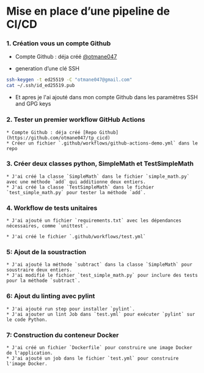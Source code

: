 # Mise en place d’une pipeline de CI/CD


### 1.  Création vous un compte Github
 * Compte Github : déja créé [@otmane047](https://github.com/otmane047)

 * generation d’une clé SSH
```bash
ssh-keygen -t ed25519 -C "otmane047@gmail.com"
cat ~/.ssh/id_ed25519.pub
```
* Et apres je l'ai ajouté dans mon compte Github dans les paramètres SSH and GPG keys

### 2. Tester un premier workflow GitHub Actions
    * Compte Github : déja créé [Repo Github](https://github.com/otmane047/tp_cicd)
    * Créer un fichier `.github/workflows/github-actions-demo.yml` dans le repo
 
 ### 3. Créer deux classes python, SimpleMath et TestSimpleMath

    * J'ai créé la classe `SimpleMath` dans le fichier `simple_math.py` avec une méthode `add` qui additionne deux entiers.
    * J'ai créé la classe `TestSimpleMath` dans le fichier `test_simple_math.py` pour tester la méthode `add`.

### 4. Workflow de tests unitaires

    * J'ai ajouté un fichier `requirements.txt` avec les dépendances nécessaires, comme `unittest`.
    
    * J'ai créé le fichier `.github/workflows/test.yml`

###  5: Ajout de la soustraction
    * J'ai ajouté la méthode `subtract` dans la classe `SimpleMath` pour soustraire deux entiers.
    * J'ai modifié le fichier `test_simple_math.py` pour inclure des tests pour la méthode `subtract`.

### 6: Ajout du linting avec pylint
    * J'ai ajouté run step pour installer `pylint`.
    * J'ai ajouter un lint Job dans `test.yml` pour exécuter `pylint` sur le code Python.

### 7: Construction du conteneur Docker
    * J'ai créé un fichier `Dockerfile` pour construire une image Docker de l'application.
    * J'ai ajouté un job dans le fichier `test.yml` pour construire l'image Docker.